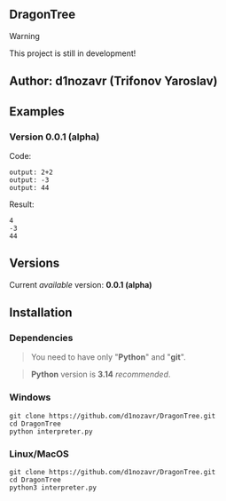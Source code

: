 DragonTree
---

> [!WARNING]
> This project is still in development!

Author: d1nozavr (Trifonov Yaroslav)
---

Examples
---
### Version **0.0.1 (alpha)**
Code:
```
output: 2+2
output: -3
output: 44
```

Result:
```
4
-3
44
```

Versions
---
Current *available* version: **0.0.1 (alpha)**

Installation
---

### Dependencies
> You need to have only "**Python**" and "**git**".

> **Python** version is **3.14** *recommended*.

### Windows
```
git clone https://github.com/d1nozavr/DragonTree.git
cd DragonTree
python interpreter.py
```

### Linux/MacOS
```
git clone https://github.com/d1nozavr/DragonTree.git
cd DragonTree
python3 interpreter.py
```
